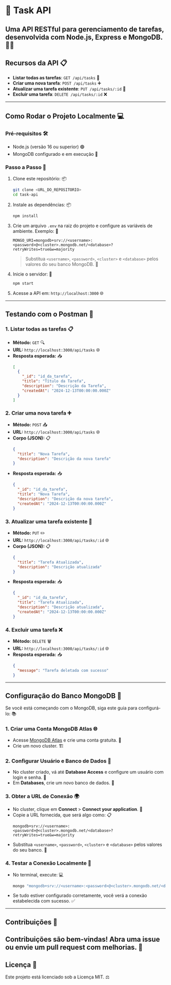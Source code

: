 # 📝 Task API
Uma API RESTful para gerenciamento de tarefas, desenvolvida com Node.js, Express e MongoDB. 🚀🔧
---
## **Recursos da API** 📋
- **Listar todas as tarefas**: `GET /api/tasks` 📜
- **Criar uma nova tarefa**: `POST /api/tasks` ➕
- **Atualizar uma tarefa existente**: `PUT /api/tasks/:id` 🔄
- **Excluir uma tarefa**: `DELETE /api/tasks/:id` ❌
---
## **Como Rodar o Projeto Localmente** 💻
### **Pré-requisitos** 🛠️
- Node.js (versão 16 ou superior) 🟢
- MongoDB configurado e em execução 🍃
### **Passo a Passo** 👣
1. Clone este repositório: 📦
   ```bash
   git clone <URL_DO_REPOSITORIO>
   cd task-api
   ```
2. Instale as dependências: 📦
   ```bash
   npm install
   ```
3. Crie um arquivo `.env` na raiz do projeto e configure as variáveis de ambiente. Exemplo: 🔐
   ```env
   MONGO_URI=mongodb+srv://<username>:<password>@<cluster>.mongodb.net/<database>?retryWrites=true&w=majority
   ```
   > Substitua `<username>`, `<password>`, `<cluster>` e `<database>` pelos valores do seu banco MongoDB. 🔑
4. Inicie o servidor: 🚀
   ```bash
   npm start
   ```
5. Acesse a API em: `http://localhost:3000` 🌐
---
## **Testando com o Postman** 🧪
### **1. Listar todas as tarefas** 📋
- **Método:** `GET` 🔍
- **URL:** `http://localhost:3000/api/tasks` 🌐
- **Resposta esperada:** 📥
  ```json
  [
    {
      "_id": "id_da_tarefa",
      "title": "Título da Tarefa",
      "description": "Descrição da Tarefa",
      "createdAt": "2024-12-13T00:00:00.000Z"
    }
  ]
  ```
### **2. Criar uma nova tarefa** ➕
- **Método:** `POST` 📤
- **URL:** `http://localhost:3000/api/tasks` 🌐
- **Corpo (JSON):** 📋
  ```json
  {
    "title": "Nova Tarefa",
    "description": "Descrição da nova tarefa"
  }
  ```
- **Resposta esperada:** 📥
  ```json
  {
    "_id": "id_da_tarefa",
    "title": "Nova Tarefa",
    "description": "Descrição da nova tarefa",
    "createdAt": "2024-12-13T00:00:00.000Z"
  }
  ```
### **3. Atualizar uma tarefa existente** 🔄
- **Método:** `PUT` ✏️
- **URL:** `http://localhost:3000/api/tasks/:id` 🌐
- **Corpo (JSON):** 📋
  ```json
  {
    "title": "Tarefa Atualizada",
    "description": "Descrição atualizada"
  }
  ```
- **Resposta esperada:** 📥
  ```json
  {
    "_id": "id_da_tarefa",
    "title": "Tarefa Atualizada",
    "description": "Descrição atualizada",
    "createdAt": "2024-12-13T00:00:00.000Z"
  }
  ```
### **4. Excluir uma tarefa** ❌
- **Método:** `DELETE` 🗑️
- **URL:** `http://localhost:3000/api/tasks/:id` 🌐
- **Resposta esperada:** 📥
  ```json
  {
    "message": "Tarefa deletada com sucesso"
  }
  ```
---
## **Configuração do Banco MongoDB** 🍃
Se você está começando com o MongoDB, siga este guia para configurá-lo: 📚
### **1. Criar uma Conta MongoDB Atlas** 🌐
- Acesse [MongoDB Atlas](https://www.mongodb.com/cloud/atlas) e crie uma conta gratuita. 📝
- Crie um novo cluster. 🏗️
### **2. Configurar Usuário e Banco de Dados** 🔐
- No cluster criado, vá até **Database Access** e configure um usuário com login e senha. 🔑
- Em **Databases**, crie um novo banco de dados. 💾
### **3. Obter a URL de Conexão** 🌍
- No cluster, clique em **Connect** > **Connect your application**. 🔗
- Copie a URL fornecida, que será algo como: 📋
  ```
  mongodb+srv://<username>:<password>@<cluster>.mongodb.net/<database>?retryWrites=true&w=majority
  ```
- Substitua `<username>`, `<password>`, `<cluster>` e `<database>` pelos valores do seu banco. 🔑
### **4. Testar a Conexão Localmente** 🧪
- No terminal, execute: 💻
  ```bash
  mongo "mongodb+srv://<username>:<password>@<cluster>.mongodb.net/<database>?retryWrites=true&w=majority"
  ```
- Se tudo estiver configurado corretamente, você verá a conexão estabelecida com sucesso. ✅
---
## **Contribuições** 🤝
Contribuições são bem-vindas! Abra uma **issue** ou envie um **pull request** com melhorias. 🚀
---
## **Licença** 📄
Este projeto está licenciado sob a Licença MIT. ⚖️